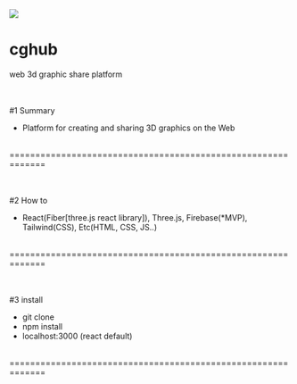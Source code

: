 <img src="https://firebasestorage.googleapis.com/v0/b/webgame-786ab.appspot.com/o/cghub%2FcghubLogo.jpg?alt=media&token=4def345a-7088-40fa-bfb6-f0d8e6694be2" />

# cghub
web 3d graphic share platform
</br></br></br>


#1 Summary
- Platform for creating and sharing 3D graphics on the Web
</br>
=============================================================
</br></br></br>

#2 How to
- React(Fiber[three.js react library]), Three.js, Firebase(*MVP), Tailwind(CSS), Etc(HTML, CSS, JS..)  


</br>
=============================================================
</br></br></br>

#3 install
- git clone
- npm install
- localhost:3000 (react default) 
 
</br>
=============================================================
</br></br></br>
